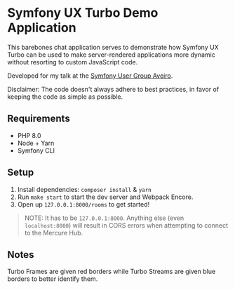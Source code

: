 # Symfony UX Turbo Demo Application

This barebones chat application serves to demonstrate how Symfony UX Turbo can be used to make server-rendered applications more dynamic without resorting to custom JavaScript code.

Developed for my talk at the [Symfony User Group Aveiro](https://www.meetup.com/sfugaveiro/events/277418939/).

Disclaimer: The code doesn't always adhere to best practices, in favor of keeping the code as simple as possible.

## Requirements

- PHP 8.0
- Node + Yarn
- Symfony CLI

## Setup

1. Install dependencies: `composer install` & `yarn`
2. Run `make start` to start the dev server and Webpack Encore.
3. Open up `127.0.0.1:8000/rooms` to get started!

> NOTE: It has to be `127.0.0.1:8000`. Anything else (even `localhost:8000`) will result in CORS errors when attempting to connect to the Mercure Hub.

## Notes

Turbo Frames are given red borders while Turbo Streams are given blue borders to better identify them.
